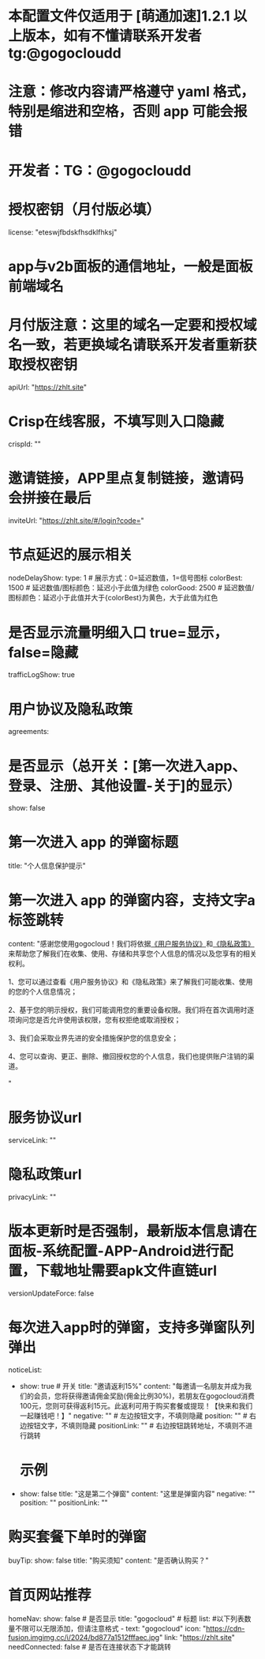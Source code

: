 # 本配置文件仅适用于 [萌通加速]1.2.1 以上版本，如有不懂请联系开发者 tg:@gogocloudd
# 注意：修改内容请严格遵守 yaml 格式，特别是缩进和空格，否则 app 可能会报错
# 开发者：TG：@gogocloudd
# 授权密钥（月付版必填）
license: "eteswjfbdskfhsdklfhksj"

# app与v2b面板的通信地址，一般是面板前端域名
# 月付版注意：这里的域名一定要和授权域名一致，若更换域名请联系开发者重新获取授权密钥
apiUrl: "https://zhlt.site"

# Crisp在线客服，不填写则入口隐藏
crispId: ""

# 邀请链接，APP里点复制链接，邀请码会拼接在最后
inviteUrl: "https://zhlt.site/#/login?code="

# 节点延迟的展示相关
nodeDelayShow:
  type: 1 # 展示方式：0=延迟数值，1=信号图标
  colorBest: 1500 # 延迟数值/图标颜色：延迟小于此值为绿色
  colorGood: 2500 # 延迟数值/图标颜色：延迟小于此值并大于{colorBest}为黄色，大于此值为红色

# 是否显示流量明细入口 true=显示，false=隐藏
trafficLogShow: true

# 用户协议及隐私政策
agreements:
  # 是否显示（总开关：[第一次进入app、登录、注册、其他设置-关于]的显示）
  show: false
  # 第一次进入 app 的弹窗标题
  title: "个人信息保护提示"
  # 第一次进入 app 的弹窗内容，支持文字a标签跳转
  content: "感谢您使用gogocloud！我们将依据<a href='https://moetor.one/user-agreement.html'>《用户服务协议》</a>和<a href='https://moetor.one/privacy-policy.html'>《隐私政策》</a>来帮助您了解我们在收集、使用、存储和共享您个人信息的情况以及您享有的相关权利。<br><br>1、您可以通过查看《用户服务协议》和《隐私政策》来了解我们可能收集、使用的您的个人信息情况；<br><br>2、基于您的明示授权，我们可能调用您的重要设备权限。我们将在首次调用时逐项询问您是否允许使用该权限，您有权拒绝或取消授权；<br><br>3、我们会采取业界先进的安全措施保护您的信息安全；<br><br>4、您可以查询、更正、删除、撤回授权您的个人信息，我们也提供账户注销的渠道。<br><br>"
  # 服务协议url
  serviceLink: ""
  # 隐私政策url
  privacyLink: ""

# 版本更新时是否强制，最新版本信息请在面板-系统配置-APP-Android进行配置，下载地址需要apk文件直链url
versionUpdateForce: false

# 每次进入app时的弹窗，支持多弹窗队列弹出
noticeList:
  - show: true  # 开关
    title: "邀请返利15%"
    content: "每邀请一名朋友并成为我们的会员，您将获得邀请佣金奖励(佣金比例30%)，若朋友在gogocloud消费100元，您则可获得返利15元。此返利可用于购买套餐或提现！【快来和我们一起赚钱吧！】"
    negative: ""  # 左边按钮文字，不填则隐藏
    position: ""  # 右边按钮文字，不填则隐藏
    positionLink: ""  # 右边按钮跳转地址，不填则不进行跳转

    # 示例
  - show: false
    title: "这是第二个弹窗"
    content: "这里是弹窗内容"
    negative: ""
    position: ""
    positionLink: ""

# 购买套餐下单时的弹窗
buyTip:
  show: false
  title: "购买须知"
  content: "是否确认购买？"


# 首页网站推荐
homeNav:
  show: false # 是否显示
  title: "gogocloud"  # 标题
  list: #以下列表数量不限可以无限添加，但请注意格式
    - text: "gogocloud"
      icon: "https://cdn-fusion.imgimg.cc/i/2024/bd877a1512fffaec.jpg"
      link: "https://zhlt.site"
      needConnected: false # 是否在连接状态下才能跳转
   
